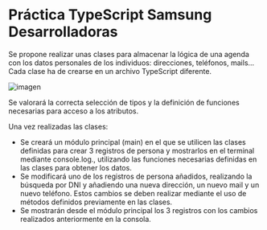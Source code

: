 # Práctica TypeScript Samsung Desarrolladoras


Se propone realizar unas clases para almacenar la lógica de una agenda con los datos personales de los individuos: direcciones, teléfonos, mails… Cada clase ha de crearse en un archivo TypeScript diferente.

   ![imagen](https://user-images.githubusercontent.com/91072335/159117040-42ff0ff7-497d-4de6-a7e7-e9c106924313.png)


Se valorará la correcta selección de tipos y la definición de funciones necesarias para acceso a los atributos.

Una vez realizadas las clases:
 * Se creará un módulo principal (main) en el que se utilicen las clases definidas para crear 3 registros de persona y mostrarlos en el terminal mediante console.log., utilizando las funciones necesarias definidas en las clases para obtener los datos.
 * Se modificará uno de los registros de persona añadidos, realizando la búsqueda por DNI y añadiendo una nueva dirección, un nuevo mail y un nuevo teléfono. Estos cambios se deben realizar mediante el uso de métodos definidos previamente en las clases.
 * Se mostrarán desde el módulo principal los 3 registros con los cambios realizados anteriormente en la consola.

           
